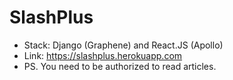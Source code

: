 # SlashPlus

- Stack: Django (Graphene) and React.JS (Apollo)
- Link: https://slashplus.herokuapp.com
- PS. You need to be authorized to read articles.
